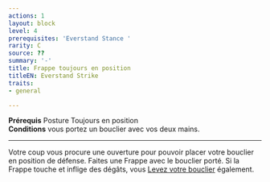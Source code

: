 ```yaml
---
actions: 1
layout: block
level: 4
prerequisites: 'Everstand Stance '
rarity: C
source: ??
summary: '-'
title: Frappe toujours en position
titleEN: Everstand Strike
traits:
- general

---
```


<p><span id="ctl00_MainContent_DetailedOutput"><strong>Prérequis</strong> Posture Toujours en position <br><strong>Conditions</strong> vous portez un bouclier avec vos deux mains.<br></span></p>
<hr>
<p>Votre coup vous procure une ouverture pour pouvoir placer votre bouclier en position de défense. Faites une Frappe avec le bouclier porté. Si la Frappe touche et inflige des dégâts, vous <a href="https://2e.aonprd.com/Actions.aspx?ID=98">Levez votre bouclier</a> également.&nbsp;</p>